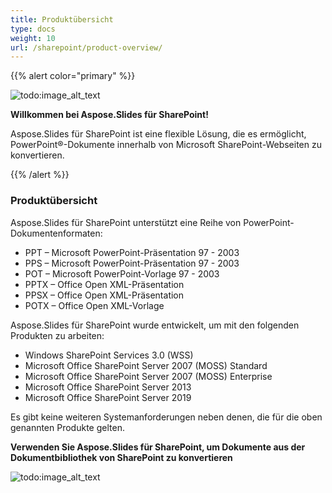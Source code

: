 ```yaml
---  
title: Produktübersicht  
type: docs  
weight: 10  
url: /sharepoint/product-overview/  
---  
```

  
{{% alert color="primary" %}}  
  
![todo:image_alt_text](product-overview_1)  
  
**Willkommen bei Aspose.Slides für SharePoint!**  
  
Aspose.Slides für SharePoint ist eine flexible Lösung, die es ermöglicht, PowerPoint®-Dokumente innerhalb von Microsoft SharePoint-Webseiten zu konvertieren.  
  
{{% /alert %}}  
### **Produktübersicht**  
Aspose.Slides für SharePoint unterstützt eine Reihe von PowerPoint-Dokumentenformaten:  
  
- PPT – Microsoft PowerPoint-Präsentation 97 - 2003  
- PPS – Microsoft PowerPoint-Präsentation 97 - 2003  
- POT – Microsoft PowerPoint-Vorlage 97 - 2003  
- PPTX – Office Open XML-Präsentation  
- PPSX – Office Open XML-Präsentation  
- POTX – Office Open XML-Vorlage  
  
Aspose.Slides für SharePoint wurde entwickelt, um mit den folgenden Produkten zu arbeiten:  
  
- Windows SharePoint Services 3.0 (WSS)  
- Microsoft Office SharePoint Server 2007 (MOSS) Standard  
- Microsoft Office SharePoint Server 2007 (MOSS) Enterprise  
- Microsoft Office SharePoint Server 2013  
- Microsoft Office SharePoint Server 2019  
  
Es gibt keine weiteren Systemanforderungen neben denen, die für die oben genannten Produkte gelten.  
  
**Verwenden Sie Aspose.Slides für SharePoint, um Dokumente aus der Dokumentbibliothek von SharePoint zu konvertieren**  
  
![todo:image_alt_text](product-overview_2.png)  